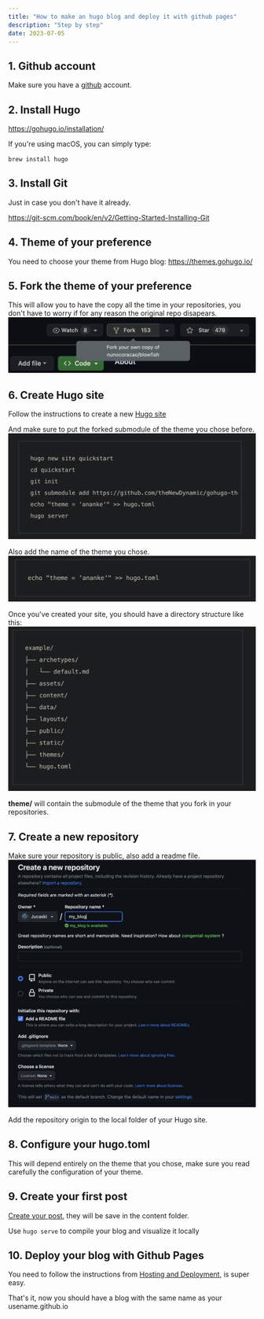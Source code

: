 ```yaml
---
title: "How to make an hugo blog and deploy it with github pages"
description: "Step by step"
date: 2023-07-05
---
```


## 1. Github account
Make sure you have a [github](https://github.com/) account.

## 2. Install Hugo

<https://gohugo.io/installation/>

If you're using macOS, you can simply type:
```
brew install hugo
 ```
## 3. Install Git
Just in case you don't have it already.

<https://git-scm.com/book/en/v2/Getting-Started-Installing-Git>

## 4. Theme of your preference
You need to choose your theme from Hugo blog: <https://themes.gohugo.io/>

## 5. Fork the theme of your preference
This will allow you to have the copy all the time in your repositories, you don't have to worry if for any reason the original repo disapears.
<img title="a title" alt="Alt text" src="fork.png">

## 6. Create Hugo site 
Follow the instructions to create a new [Hugo site](https://gohugo.io/getting-started/quick-start/#create-a-site)

And make sure to put the forked submodule of the theme you chose before.
<img title="a title" alt="Alt text" src="submodule.png">

Also add the name of the theme you chose.
<img title="a title" alt="Alt text" src="themeName.png">

Once you've created your site, you should have a directory structure like this:
<img title="a title" alt="Alt text" src="content.png">

**theme/** will contain the submodule of the theme that you fork in your repositories.

## 7. Create a new repository
Make sure your repository is public, also add a readme file.
<img title="a title" alt="Alt text" src="repository.png">

Add the repository origin to the local folder of your Hugo site.


## 8. Configure your hugo.toml
This will depend entirely on the theme that you chose, make sure you read carefully the configuration of your theme.

## 9. Create your first post
[Create your post](https://gohugo.io/getting-started/quick-start/#add-content), they will be save in the content folder.

Use ```hugo serve``` to compile your blog and visualize it locally


## 10. Deploy your blog with Github Pages
You need to follow the instructions from [Hosting and Deployment](https://gohugo.io/hosting-and-deployment/hosting-on-github/#procedure), is super easy.

That's it, now you should have a blog with the same name as your usename.github.io


